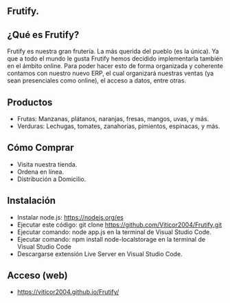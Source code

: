 ## Frutify.

## ¿Qué es Frutify?

Frutify es nuestra gran frutería. La más querida del pueblo (es la única). Ya que a todo el mundo le gusta Frutify hemos decidido implementarla también en el ámbito online. Para poder hacer esto de forma organizada y coherente contamos con nuestro nuevo ERP, el cual organizará nuestras ventas (ya sean presenciales como online), el acceso a datos, entre otras. 

## Productos

- Frutas: Manzanas, plátanos, naranjas, fresas, mangos, uvas, y más.
- Verduras: Lechugas, tomates, zanahorias, pimientos, espinacas, y más.

## Cómo Comprar

- Visita nuestra tienda.
- Ordena en línea.
- Distribución a Domicilio.

## Instalación

- Instalar node.js: https://nodejs.org/es
- Ejecutar este código: git clone https://github.com/Viticor2004/Frutify.git
- Ejecutar comando: node app.js en la terminal de Visual Studio Code.
- Ejecutar comando: npm install node-localstorage en la terminal de Visual Studio Code
- Descargarse extensión Live Server en Visual Studio Code.

## Acceso (web)

- https://viticor2004.github.io/Frutify/
